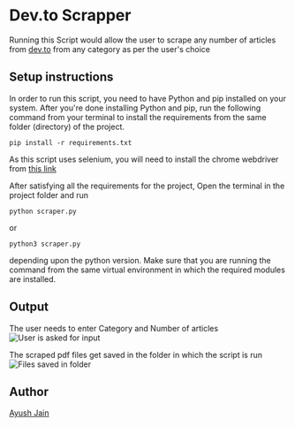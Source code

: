 # Dev.to Scrapper

Running this Script would allow the user to scrape any number of articles from [dev.to](https://dev.to/) from any category as per the user's choice

## Setup instructions

In order to run this script, you need to have Python and pip installed on your system. After you're done installing Python and pip, run the following command from your terminal to install the requirements from the same folder (directory) of the project.

```
pip install -r requirements.txt
```

As this script uses selenium, you will need to install the chrome webdriver from [this link](https://sites.google.com/a/chromium.org/chromedriver/downloads)

After satisfying all the requirements for the project, Open the terminal in the project folder and run

```
python scraper.py
```

or

```
python3 scraper.py
```

depending upon the python version. Make sure that you are running the command from the same virtual environment in which the required modules are installed.

## Output

The user needs to enter Category and Number of articles
![User is asked for input](https://i.postimg.cc/Qd8YfjXj/dev-scrapper1.png)

The scraped pdf files get saved in the folder in which the script is run
![Files saved in folder](https://i.postimg.cc/FzXD34W5/dev-scrapper2.png)

## Author

[Ayush Jain](https://github.com/Ayushjain2205)
